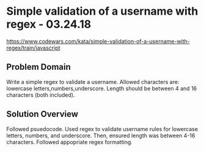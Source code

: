 # Simple validation of a username with regex - 03.24.18
https://www.codewars.com/kata/simple-validation-of-a-username-with-regex/train/javascript

## Problem Domain
Write a simple regex to validate a username. Allowed characters are: lowercase letters,numbers,underscore.
Length should be between 4 and 16 characters (both included).

## Solution Overview
Followed psuedocode. Used regex to validate username rules for lowercase letters, numbers, and underscore. Then, ensured length was between 4-16 characters. Followed appopriate regex formatting. 
